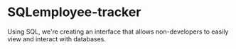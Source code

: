 # SQLemployee-tracker
Using SQL, we're creating an interface that allows non-developers to easily view and interact with databases. 
